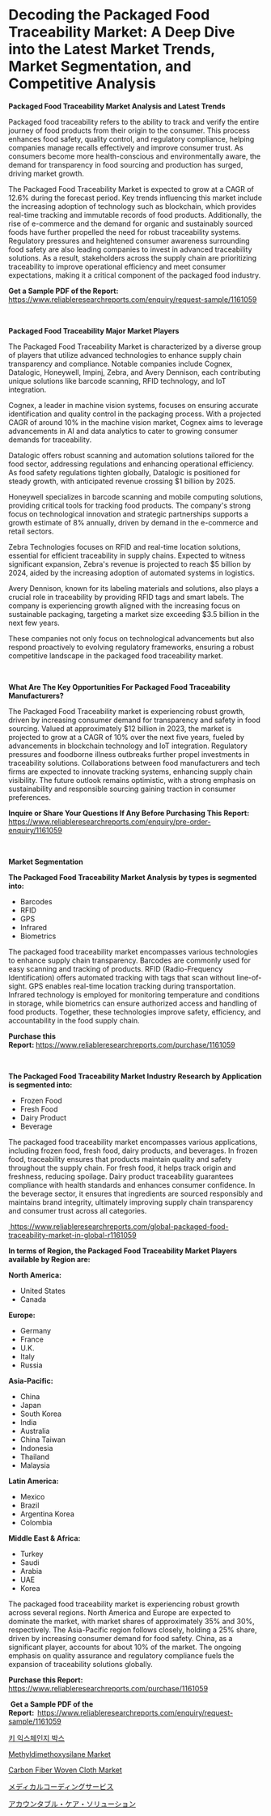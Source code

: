 <p><h1>Decoding the Packaged Food Traceability Market: A Deep Dive into the Latest Market Trends, Market Segmentation, and Competitive Analysis</h1></p><p><strong>Packaged Food Traceability Market Analysis and Latest Trends</strong></p>
<p><p>Packaged food traceability refers to the ability to track and verify the entire journey of food products from their origin to the consumer. This process enhances food safety, quality control, and regulatory compliance, helping companies manage recalls effectively and improve consumer trust. As consumers become more health-conscious and environmentally aware, the demand for transparency in food sourcing and production has surged, driving market growth.</p><p>The Packaged Food Traceability Market is expected to grow at a CAGR of 12.6% during the forecast period. Key trends influencing this market include the increasing adoption of technology such as blockchain, which provides real-time tracking and immutable records of food products. Additionally, the rise of e-commerce and the demand for organic and sustainably sourced foods have further propelled the need for robust traceability systems. Regulatory pressures and heightened consumer awareness surrounding food safety are also leading companies to invest in advanced traceability solutions. As a result, stakeholders across the supply chain are prioritizing traceability to improve operational efficiency and meet consumer expectations, making it a critical component of the packaged food industry.</p></p>
<p><strong>Get a Sample PDF of the Report:&nbsp;</strong> <a href="https://www.reliableresearchreports.com/enquiry/request-sample/1161059">https://www.reliableresearchreports.com/enquiry/request-sample/1161059</a></p>
<p>&nbsp;</p>
<p><strong>Packaged Food Traceability Major Market Players</strong></p>
<p><p>The Packaged Food Traceability Market is characterized by a diverse group of players that utilize advanced technologies to enhance supply chain transparency and compliance. Notable companies include Cognex, Datalogic, Honeywell, Impinj, Zebra, and Avery Dennison, each contributing unique solutions like barcode scanning, RFID technology, and IoT integration.</p><p>Cognex, a leader in machine vision systems, focuses on ensuring accurate identification and quality control in the packaging process. With a projected CAGR of around 10% in the machine vision market, Cognex aims to leverage advancements in AI and data analytics to cater to growing consumer demands for traceability.</p><p>Datalogic offers robust scanning and automation solutions tailored for the food sector, addressing regulations and enhancing operational efficiency. As food safety regulations tighten globally, Datalogic is positioned for steady growth, with anticipated revenue crossing $1 billion by 2025.</p><p>Honeywell specializes in barcode scanning and mobile computing solutions, providing critical tools for tracking food products. The company's strong focus on technological innovation and strategic partnerships supports a growth estimate of 8% annually, driven by demand in the e-commerce and retail sectors.</p><p>Zebra Technologies focuses on RFID and real-time location solutions, essential for efficient traceability in supply chains. Expected to witness significant expansion, Zebra's revenue is projected to reach $5 billion by 2024, aided by the increasing adoption of automated systems in logistics.</p><p>Avery Dennison, known for its labeling materials and solutions, also plays a crucial role in traceability by providing RFID tags and smart labels. The company is experiencing growth aligned with the increasing focus on sustainable packaging, targeting a market size exceeding $3.5 billion in the next few years.</p><p>These companies not only focus on technological advancements but also respond proactively to evolving regulatory frameworks, ensuring a robust competitive landscape in the packaged food traceability market.</p></p>
<p>&nbsp;</p>
<p><strong>What Are The Key Opportunities For Packaged Food Traceability Manufacturers?</strong></p>
<p><p>The Packaged Food Traceability market is experiencing robust growth, driven by increasing consumer demand for transparency and safety in food sourcing. Valued at approximately $12 billion in 2023, the market is projected to grow at a CAGR of 10% over the next five years, fueled by advancements in blockchain technology and IoT integration. Regulatory pressures and foodborne illness outbreaks further propel investments in traceability solutions. Collaborations between food manufacturers and tech firms are expected to innovate tracking systems, enhancing supply chain visibility. The future outlook remains optimistic, with a strong emphasis on sustainability and responsible sourcing gaining traction in consumer preferences.</p></p>
<p><strong>Inquire or Share Your Questions If Any Before Purchasing This Report:</strong> <a href="https://www.reliableresearchreports.com/enquiry/pre-order-enquiry/1161059">https://www.reliableresearchreports.com/enquiry/pre-order-enquiry/1161059</a></p>
<p>&nbsp;</p>
<p><strong>Market Segmentation</strong></p>
<p><strong>The Packaged Food Traceability Market Analysis by types is segmented into:</strong></p>
<p><ul><li>Barcodes</li><li>RFID</li><li>GPS</li><li>Infrared</li><li>Biometrics</li></ul></p>
<p><p>The packaged food traceability market encompasses various technologies to enhance supply chain transparency. Barcodes are commonly used for easy scanning and tracking of products. RFID (Radio-Frequency Identification) offers automated tracking with tags that scan without line-of-sight. GPS enables real-time location tracking during transportation. Infrared technology is employed for monitoring temperature and conditions in storage, while biometrics can ensure authorized access and handling of food products. Together, these technologies improve safety, efficiency, and accountability in the food supply chain.</p></p>
<p><strong>Purchase this Report:&nbsp;</strong><a href="https://www.reliableresearchreports.com/purchase/1161059">https://www.reliableresearchreports.com/purchase/1161059</a></p>
<p>&nbsp;</p>
<p><strong>The Packaged Food Traceability Market Industry Research by Application is segmented into:</strong></p>
<p><ul><li>Frozen Food</li><li>Fresh Food</li><li>Dairy Product</li><li>Beverage</li></ul></p>
<p><p>The packaged food traceability market encompasses various applications, including frozen food, fresh food, dairy products, and beverages. In frozen food, traceability ensures that products maintain quality and safety throughout the supply chain. For fresh food, it helps track origin and freshness, reducing spoilage. Dairy product traceability guarantees compliance with health standards and enhances consumer confidence. In the beverage sector, it ensures that ingredients are sourced responsibly and maintains brand integrity, ultimately improving supply chain transparency and consumer trust across all categories.</p></p>
<p><a href="https://www.reliableresearchreports.com/global-packaged-food-traceability-market-in-global-r1161059">&nbsp;https://www.reliableresearchreports.com/global-packaged-food-traceability-market-in-global-r1161059</a></p>
<p><strong>In terms of Region, the Packaged Food Traceability Market Players available by Region are:</strong></p>
<p>
    <p> <strong> North America: </strong>
        <ul>
            <li>United States</li>
            <li>Canada</li>
        </ul>
        </p> 
    <p> <strong> Europe: </strong>
        <ul>
            <li>Germany</li>
            <li>France</li>
            <li>U.K.</li>
            <li>Italy</li>
            <li>Russia</li>
        </ul>
        </p> 
    <p> <strong> Asia-Pacific: </strong>
        <ul>
            <li>China</li>
            <li>Japan</li>
            <li>South Korea</li>
            <li>India</li>
            <li>Australia</li>
            <li>China Taiwan</li>
            <li>Indonesia</li>
            <li>Thailand</li>
            <li>Malaysia</li>
        </ul>
        </p> 
    <p> <strong> Latin America: </strong>
        <ul>
            <li>Mexico</li>
            <li>Brazil</li>
            <li>Argentina Korea</li>
            <li>Colombia</li>
        </ul>
        </p> 
    <p> <strong> Middle East & Africa: </strong>
        <ul>
            <li>Turkey</li>
            <li>Saudi</li>
            <li>Arabia</li>
            <li>UAE</li>
            <li>Korea</li>
        </ul>
    </p>
    </p>
<p><p>The packaged food traceability market is experiencing robust growth across several regions. North America and Europe are expected to dominate the market, with market shares of approximately 35% and 30%, respectively. The Asia-Pacific region follows closely, holding a 25% share, driven by increasing consumer demand for food safety. China, as a significant player, accounts for about 10% of the market. The ongoing emphasis on quality assurance and regulatory compliance fuels the expansion of traceability solutions globally.</p></p>
<p><strong>Purchase this Report: </strong><a href="https://www.reliableresearchreports.com/purchase/1161059">https://www.reliableresearchreports.com/purchase/1161059</a></p>
<p>&nbsp;<strong>Get a Sample PDF of the Report:&nbsp;&nbsp;</strong><a href="https://www.reliableresearchreports.com/enquiry/request-sample/1161059">https://www.reliableresearchreports.com/enquiry/request-sample/1161059</a></p>
<p><strong></strong></p>
<p><p><a href="https://medium.com/@evo030/%EC%84%B8%EA%B3%84-key-exchange-box-market-%EC%9D%80-2024%EC%97%90%EC%84%9C-2031%EB%A1%9C-%EC%97%B0%ED%8F%89%EA%B7%A0-%EC%A6%9D%EA%B0%80%EC%9C%A8%EC%9D%84-%EB%B3%B4%EC%9D%BC-%EA%B2%83%EC%9C%BC%EB%A1%9C-%EC%98%88%EC%83%81%EB%90%A9%EB%8B%88%EB%8B%A4-7142328d3e28">키 익스체인지 박스</a></p><p><a href="https://issuu.com/reportprime-2/docs/methyldimethoxysilane-market-size-2_060ffe689c1c42">Methyldimethoxysilane Market</a></p><p><a href="https://issuu.com/reportprime-2/docs/carbon-fiber-woven-cloth-market-siz_11d8576520f4c0">Carbon Fiber Woven Cloth Market</a></p><p><a href="https://medium.com/@grarrity46/medical-coding-service-market-%E3%81%AE%E3%82%B0%E3%83%AD%E3%83%BC%E3%83%90%E3%83%AB%E5%B8%82%E5%A0%B4%E6%A6%82%E8%A6%81%E3%81%AF-%E4%B8%96%E7%95%8C%E3%81%8A%E3%82%88%E3%81%B3%E4%B8%BB%E8%A6%81%E5%B8%82%E5%A0%B4%E3%81%AB%E3%81%8A%E3%81%91%E3%82%8B%E6%A5%AD%E7%95%8C%E3%81%AB%E5%BD%B1%E9%9F%BF%E3%82%92%E4%B8%8E%E3%81%88%E3%82%8B%E4%B8%BB%E8%A6%81%E3%81%AA%E3%83%88%E3%83%AC%E3%83%B3%E3%83%89%E3%81%AB%E3%81%A4%E3%81%84%E3%81%A6-%E7%8B%AC%E8%87%AA%E3%81%AE%E8%A6%96%E7%82%B9%E3%82%92%E6%8F%90%E4%BE%9B%E3%81%97%E3%81%BE%E3%81%99-9b6c0c3359a2">メディカルコーディングサービス</a></p><p><a href="https://medium.com/@grarrity46/accountable-care-solutions-market-%E3%81%AE%E3%82%B0%E3%83%AD%E3%83%BC%E3%83%90%E3%83%AB%E5%B8%82%E5%A0%B4%E6%A6%82%E8%A6%81%E3%81%AF-%E4%B8%96%E7%95%8C%E3%81%8A%E3%82%88%E3%81%B3%E4%B8%BB%E8%A6%81%E5%B8%82%E5%A0%B4%E3%81%AB%E3%81%8A%E3%81%91%E3%82%8B%E6%A5%AD%E7%95%8C%E3%81%AB%E5%BD%B1%E9%9F%BF%E3%82%92%E4%B8%8E%E3%81%88%E3%82%8B%E4%B8%BB%E8%A6%81%E3%81%AA%E3%83%88%E3%83%AC%E3%83%B3%E3%83%89%E3%81%AB%E3%81%A4%E3%81%84%E3%81%A6-%E7%8B%AC%E8%87%AA%E3%81%AE%E8%A6%96%E7%82%B9%E3%82%92%E6%8F%90%E4%BE%9B%E3%81%97%E3%81%BE%E3%81%99-60da806f2658">アカウンタブル・ケア・ソリューション</a></p></p>